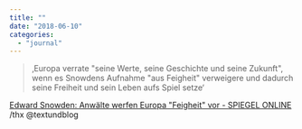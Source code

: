 ```yaml
---
title: ""
date: "2018-06-10"
categories: 
  - "journal"
---
```


> ‚Europa verrate "seine Werte, seine Geschichte und seine Zukunft", wenn es Snowdens Aufnahme "aus Feigheit" verweigere und dadurch seine Freiheit und sein Leben aufs Spiel setze‘

[Edward Snowden: Anwälte werfen Europa "Feigheit" vor - SPIEGEL ONLINE](http://bit.ly/2l0KqoV) /thx @textundblog
